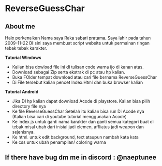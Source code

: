 # ReverseGuessChar
## About me
Halo perkenalkan Nama saya Raka sabari pratama. Saya lahir pada tahun 2009-11-22
DI sini saya membuat script website untuk permainan ringan tebak tebak karakter.

**Tutorial WIndows**
 - Kalian bisa dowload file ini di tulisan code warna ijo di kanan atas.
 - Download sebagai Zip serta ekstrak di pc atau hp kalian.
 - Buka FOlder tempat download atau cari file bernama ReverseGuessChar
 - Di File tersebut kalian pencet Index.Html dan buka browser kalian 

**Tutorial Android**
 - Jika DI hp kalian dapat download Acode di playstore. Kalian bisa pilih directory file nya
 - Ke file ReverseGuessChar Setelah itu kalian bisa run Di Acode nya (Kalian bisa cari di youtube tutorial menggunakan Acode)
 - Ke index.js untuk ganti nama karakter dan ganti semua kategori buat di tebak misal ubah dari inisial jadi elemen, affliatus jadi weapon dan sejenisnya.
 - Ke html. untuk edit background, text ataupun nambah kata kata
 - Ke css untuk ubah penampilan/ coloring warna


## If there have bug dm me in discord : @naeptunee
